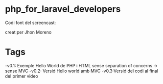 # php_for_laravel_developers

Codi font del screencast:

creat per Jhon Moreno

# Tags

-v0.1: Exemple Hello World de PHP i HTML sense separation of concerns -> sense MVC
-v0.2: Versió Hello world amb MVC
-v0.3:Versió del codi al final del primer video